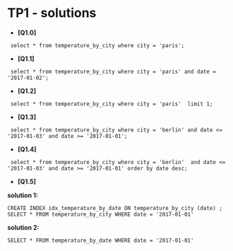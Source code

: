 TP1 - solutions
===============
* **[Q1.0]**

```
 select * from temperature_by_city where city = 'paris';
```
* **[Q1.1]**

```
 select * from temperature_by_city where city = 'paris' and date = '2017-01-02';
```
* **[Q1.2]**

```
 select * from temperature_by_city where city = 'paris'  limit 1;
```
* **[Q1.3]**

```
 select * from temperature_by_city where city = 'berlin' and date <= '2017-01-03' and date >= '2017-01-01';
```
* **[Q1.4]**

```
 select * from temperature_by_city where city = 'berlin'  and date <= '2017-01-03' and date >= '2017-01-01' order by date desc;
```
* **[Q1.5]** 

**solution 1:**

```
CREATE INDEX idx_temperature_by_date ON temperature_by_city (date) ; 
SELECT * FROM temperature_by_city WHERE date = '2017-01-01'
```

**solution 2:**

```
SELECT * FROM temperature_by_date WHERE date = '2017-01-01'
```

